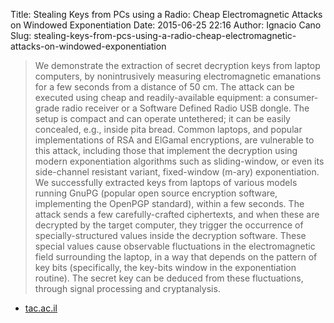Title: Stealing Keys from PCs using a Radio: Cheap Electromagnetic Attacks on Windowed Exponentiation
Date: 2015-06-25 22:16
Author: Ignacio Cano
Slug: stealing-keys-from-pcs-using-a-radio-cheap-electromagnetic-attacks-on-windowed-exponentiation

> We demonstrate the extraction of secret decryption keys from laptop
> computers, by nonintrusively measuring electromagnetic emanations for
> a few seconds from a distance of 50 cm. The attack can be executed
> using cheap and readily-available equipment: a consumer-grade radio
> receiver or a Software Defined Radio USB dongle. The setup is compact
> and can operate untethered; it can be easily concealed, e.g., inside
> pita bread. Common laptops, and popular implementations of RSA and
> ElGamal encryptions, are vulnerable to this attack, including those
> that implement the decryption using modern exponentiation algorithms
> such as sliding-window, or even its side-channel resistant variant,
> fixed-window (m-ary) exponentiation. We successfully extracted keys
> from laptops of various models running GnuPG (popular open source
> encryption software, implementing the OpenPGP standard), within a few
> seconds. The attack sends a few carefully-crafted ciphertexts, and
> when these are decrypted by the target computer, they trigger the
> occurrence of specially-structured values inside the decryption
> software. These special values cause observable fluctuations in the
> electromagnetic field surrounding the laptop, in a way that depends on
> the pattern of key bits (specifically, the key-bits window in the
> exponentiation routine). The secret key can be deduced from these
> fluctuations, through signal processing and cryptanalysis.

- [tac.ac.il][]

  [tac.ac.il]: http://www.tau.ac.il/~tromer/radioexp/index.html
    "Stealing Keys from PCs using a Radio: Cheap Electromagnetic Attacks on Windowed Exponentiation"
